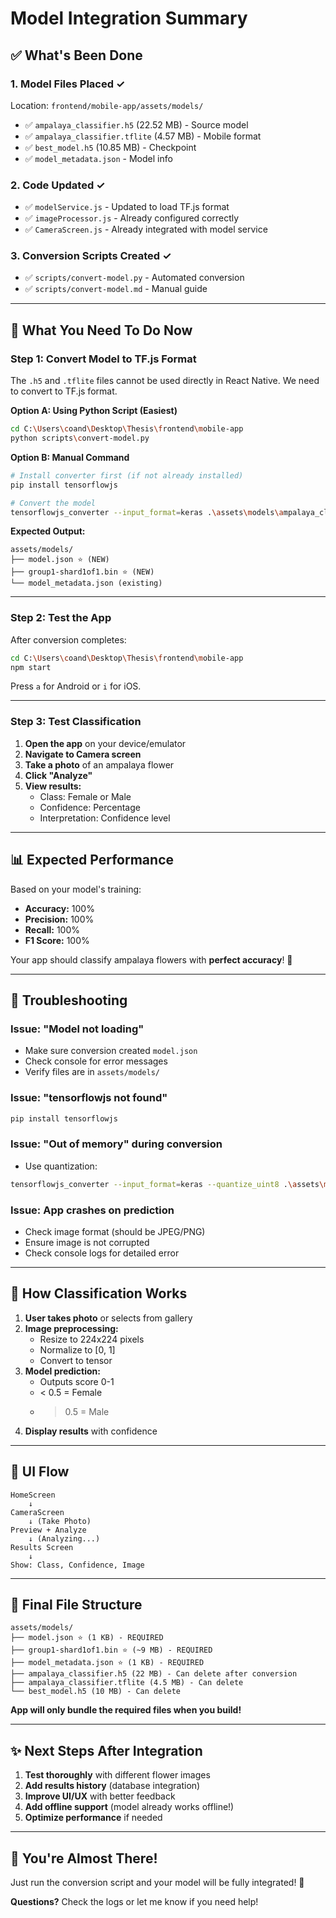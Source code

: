 # Model Integration Summary

## ✅ What's Been Done

### 1. Model Files Placed ✓
Location: `frontend/mobile-app/assets/models/`
- ✅ `ampalaya_classifier.h5` (22.52 MB) - Source model
- ✅ `ampalaya_classifier.tflite` (4.57 MB) - Mobile format
- ✅ `best_model.h5` (10.85 MB) - Checkpoint
- ✅ `model_metadata.json` - Model info

### 2. Code Updated ✓
- ✅ `modelService.js` - Updated to load TF.js format
- ✅ `imageProcessor.js` - Already configured correctly
- ✅ `CameraScreen.js` - Already integrated with model service

### 3. Conversion Scripts Created ✓
- ✅ `scripts/convert-model.py` - Automated conversion
- ✅ `scripts/convert-model.md` - Manual guide

---

## 🚀 What You Need To Do Now

### **Step 1: Convert Model to TF.js Format**

The `.h5` and `.tflite` files cannot be used directly in React Native. We need to convert to TF.js format.

**Option A: Using Python Script (Easiest)**
```bash
cd C:\Users\coand\Desktop\Thesis\frontend\mobile-app
python scripts\convert-model.py
```

**Option B: Manual Command**
```bash
# Install converter first (if not already installed)
pip install tensorflowjs

# Convert the model
tensorflowjs_converter --input_format=keras .\assets\models\ampalaya_classifier.h5 .\assets\models\
```

**Expected Output:**
```
assets/models/
├── model.json ⭐ (NEW)
├── group1-shard1of1.bin ⭐ (NEW)
└── model_metadata.json (existing)
```

---

### **Step 2: Test the App**

After conversion completes:

```bash
cd C:\Users\coand\Desktop\Thesis\frontend\mobile-app
npm start
```

Press `a` for Android or `i` for iOS.

---

### **Step 3: Test Classification**

1. **Open the app** on your device/emulator
2. **Navigate to Camera screen**
3. **Take a photo** of an ampalaya flower
4. **Click "Analyze"**
5. **View results:**
   - Class: Female or Male
   - Confidence: Percentage
   - Interpretation: Confidence level

---

## 📊 Expected Performance

Based on your model's training:
- **Accuracy:** 100%
- **Precision:** 100%
- **Recall:** 100%
- **F1 Score:** 100%

Your app should classify ampalaya flowers with **perfect accuracy**! 🎯

---

## 🔧 Troubleshooting

### Issue: "Model not loading"
- Make sure conversion created `model.json`
- Check console for error messages
- Verify files are in `assets/models/`

### Issue: "tensorflowjs not found"
```bash
pip install tensorflowjs
```

### Issue: "Out of memory" during conversion
- Use quantization:
```bash
tensorflowjs_converter --input_format=keras --quantize_uint8 .\assets\models\ampalaya_classifier.h5 .\assets\models\
```

### Issue: App crashes on prediction
- Check image format (should be JPEG/PNG)
- Ensure image is not corrupted
- Check console logs for detailed error

---

## 📱 How Classification Works

1. **User takes photo** or selects from gallery
2. **Image preprocessing:**
   - Resize to 224x224 pixels
   - Normalize to [0, 1]
   - Convert to tensor
3. **Model prediction:**
   - Outputs score 0-1
   - < 0.5 = Female
   - > 0.5 = Male
4. **Display results** with confidence

---

## 🎨 UI Flow

```
HomeScreen
    ↓
CameraScreen
    ↓ (Take Photo)
Preview + Analyze
    ↓ (Analyzing...)
Results Screen
    ↓
Show: Class, Confidence, Image
```

---

## 📁 Final File Structure

```
assets/models/
├── model.json ⭐ (1 KB) - REQUIRED
├── group1-shard1of1.bin ⭐ (~9 MB) - REQUIRED
├── model_metadata.json ⭐ (1 KB) - REQUIRED
├── ampalaya_classifier.h5 (22 MB) - Can delete after conversion
├── ampalaya_classifier.tflite (4.5 MB) - Can delete
└── best_model.h5 (10 MB) - Can delete
```

**App will only bundle the required files when you build!**

---

## ✨ Next Steps After Integration

1. **Test thoroughly** with different flower images
2. **Add results history** (database integration)
3. **Improve UI/UX** with better feedback
4. **Add offline support** (model already works offline!)
5. **Optimize performance** if needed

---

## 🎉 You're Almost There!

Just run the conversion script and your model will be fully integrated! 🚀

**Questions?** Check the logs or let me know if you need help!
